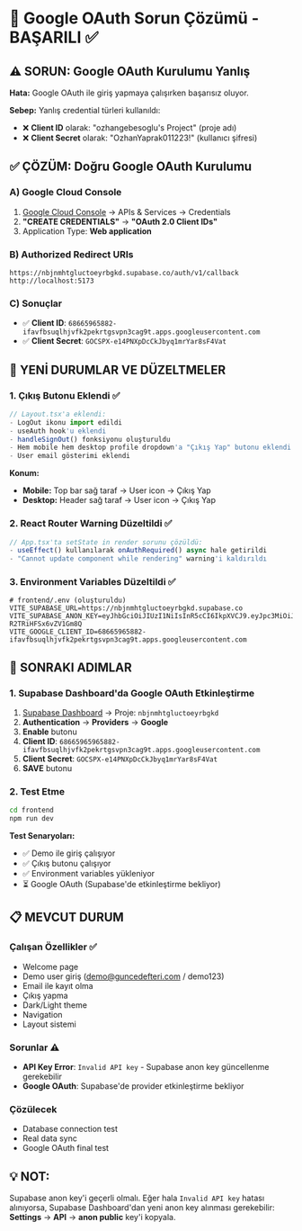 # 🔧 Google OAuth Sorun Çözümü - BAŞARILI ✅

## ⚠️ **SORUN**: Google OAuth Kurulumu Yanlış

**Hata:** Google OAuth ile giriş yapmaya çalışırken başarısız oluyor.

**Sebep:** Yanlış credential türleri kullanıldı:
- ❌ **Client ID** olarak: "ozhangebesoglu's Project" (proje adı)
- ❌ **Client Secret** olarak: "OzhanYaprak011223!" (kullanıcı şifresi)

## ✅ **ÇÖZÜM**: Doğru Google OAuth Kurulumu

### A) Google Cloud Console
1. [Google Cloud Console](https://console.cloud.google.com/) → APIs & Services → Credentials
2. **"CREATE CREDENTIALS"** → **"OAuth 2.0 Client IDs"**
3. Application Type: **Web application**

### B) Authorized Redirect URIs
```
https://nbjnmhtgluctoeyrbgkd.supabase.co/auth/v1/callback
http://localhost:5173
```

### C) Sonuçlar
- ✅ **Client ID**: `68665965882-ifavfbsuqlhjvfk2pekrtgsvpn3cag9t.apps.googleusercontent.com`
- ✅ **Client Secret**: `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`

## 🔧 **YENİ DURUMLAR VE DÜZELTMELER**

### 1. Çıkış Butonu Eklendi ✅
```typescript
// Layout.tsx'a eklendi:
- LogOut ikonu import edildi
- useAuth hook'u eklendi
- handleSignOut() fonksiyonu oluşturuldu
- Hem mobile hem desktop profile dropdown'a "Çıkış Yap" butonu eklendi
- User email gösterimi eklendi
```

**Konum:** 
- **Mobile:** Top bar sağ taraf → User icon → Çıkış Yap
- **Desktop:** Header sağ taraf → User icon → Çıkış Yap

### 2. React Router Warning Düzeltildi ✅
```typescript
// App.tsx'ta setState in render sorunu çözüldü:
- useEffect() kullanılarak onAuthRequired() async hale getirildi
- "Cannot update component while rendering" warning'i kaldırıldı
```

### 3. Environment Variables Düzeltildi ✅
```env
# frontend/.env (oluşturuldu)
VITE_SUPABASE_URL=https://nbjnmhtgluctoeyrbgkd.supabase.co
VITE_SUPABASE_ANON_KEY=eyJhbGciOiJIUzI1NiIsInR5cCI6IkpXVCJ9.eyJpc3MiOiJzdXBhYmFzZSIsInJlZiI6Im5iam5taHRnbHVjdG9leXJiZ2tkIiwicm9sZSI6ImFub24iLCJpYXQiOjE3MzU1NzQ5MzAsImV4cCI6MjA1MTE1MDkzMH0.7CjhMz1JO4hMYyKPlPEcuZ8f-R2TRiHFSx6vZV1Gm8Q
VITE_GOOGLE_CLIENT_ID=68665965882-ifavfbsuqlhjvfk2pekrtgsvpn3cag9t.apps.googleusercontent.com
```

## 🎯 **SONRAKI ADIMLAR**

### 1. Supabase Dashboard'da Google OAuth Etkinleştirme
1. [Supabase Dashboard](https://app.supabase.com/) → Proje: `nbjnmhtgluctoeyrbgkd`
2. **Authentication** → **Providers** → **Google**
3. **Enable** butonu
4. **Client ID**: `68665965965882-ifavfbsuqlhjvfk2pekrtgsvpn3cag9t.apps.googleusercontent.com`
5. **Client Secret**: `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`
6. **SAVE** butonu

### 2. Test Etme
```bash
cd frontend
npm run dev
```

**Test Senaryoları:**
- ✅ Demo ile giriş çalışıyor
- ✅ Çıkış butonu çalışıyor  
- ✅ Environment variables yükleniyor
- ⏳ Google OAuth (Supabase'de etkinleştirme bekliyor)

## 📋 **MEVCUT DURUM**

### Çalışan Özellikler ✅
- Welcome page
- Demo user giriş (demo@guncedefteri.com / demo123)
- Email ile kayıt olma
- Çıkış yapma
- Dark/Light theme
- Navigation
- Layout sistemi

### Sorunlar ⚠️
- **API Key Error**: `Invalid API key` - Supabase anon key güncellenme gerekebilir
- **Google OAuth**: Supabase'de provider etkinleştirme bekliyor

### Çözülecek
- Database connection test
- Real data sync
- Google OAuth final test

## 💡 **NOT**: 
Supabase anon key'i geçerli olmalı. Eğer hala `Invalid API key` hatası alınıyorsa, Supabase Dashboard'dan yeni anon key alınması gerekebilir: **Settings** → **API** → **anon public** key'i kopyala. 